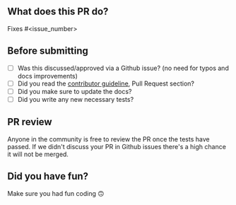 ## What does this PR do?

Fixes #\<issue_number>

## Before submitting

- [ ] Was this discussed/approved via a Github issue? (no need for typos and docs improvements)
- [ ] Did you read the [contributor guideline](https://torchmetrics.readthedocs.io/en/latest/generated/CONTRIBUTING.html), Pull Request section?
- [ ] Did you make sure to update the docs?
- [ ] Did you write any new necessary tests?

## PR review

Anyone in the community is free to review the PR once the tests have passed.
If we didn't discuss your PR in Github issues there's a high chance it will not be merged.

## Did you have fun?

Make sure you had fun coding 🙃
